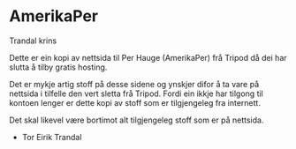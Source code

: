 # AmerikaPer
Trandal krins

Dette er ein kopi av nettsida til Per Hauge (AmerikaPer) frå Tripod då dei har slutta å tilby gratis hosting.

Det er mykje artig stoff på desse sidene og ynskjer difor å ta vare på nettsida i tilfelle den vert sletta frå Tripod.
Fordi ein ikkje har tilgong til kontoen lenger er dette kopi av stoff som er tilgjengeleg fra internett. 

Det skal likevel være bortimot alt tilgjengeleg stoff som er på nettsida.

- Tor Eirik Trandal
